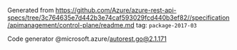 Generated from https://github.com/Azure/azure-rest-api-specs/tree/3c764635e7d442b3e74caf593029fcd440b3ef82//specification/apimanagement/control-plane/readme.md tag: `package-2017-03`

Code generator @microsoft.azure/autorest.go@2.1.171


